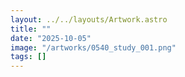 ```yaml
---
layout: ../../layouts/Artwork.astro
title: ""
date: "2025-10-05"
image: "/artworks/0540_study_001.png"
tags: []
---
```


